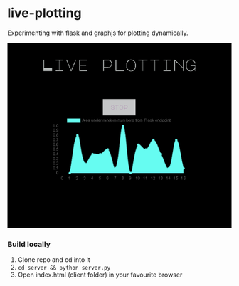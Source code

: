 # live-plotting
Experimenting with flask and graphjs for plotting dynamically. 

![Live plotting screenshot](https://github.com/StianIsmar/live-plotting/blob/master/images/live-plotting.PNG)


### Build locally
1. Clone repo and cd into it
2. ```cd server && python server.py```
2. Open index.html (client folder) in your favourite browser



